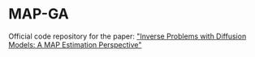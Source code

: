 # MAP-GA
Official code repository for the paper: ["Inverse Problems with Diffusion Models: A MAP Estimation Perspective"](https://www.arxiv.org/abs/2407.20784)
